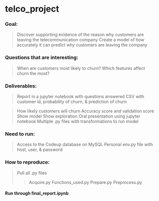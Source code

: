 # telco_project

### Goal:
> Discover supporting evidence of the reason why customers are leaving the telecommunication company
> Create a model of how accurately it can predict why customers are leaving the company

### Questions that are interesting:
> When are customers most likely to churn?
> Which features affect churn the most?

### Deliverables:
> Report in a jupyter notebook with questions answered
> CSV with customer id, probability of churn, & prediction of churn

> How likely customers will churn
> Accuracy score and validation score
> Show model
> Show exploration
> Oral presentation using jupyter notebook
> Multiple .py files with transformations to run model

### Need to run:
> Access to the Codeup database on MySQL 
> Personal env.py file with host, user, & password

### How to reproduce:
> Pull all .py files
>> Acquire.py
>> Functions_used.py
>> Prepare.py
>> Preprocess.py

#### Run through final_report.ipynb
